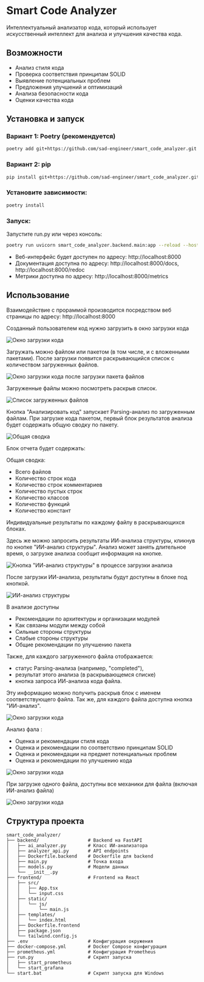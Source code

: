 # Smart Code Analyzer

Интеллектуальный анализатор кода, который использует искусственный интеллект для анализа и улучшения качества кода.

## Возможности

- Анализ стиля кода
- Проверка соответствия принципам SOLID
- Выявление потенциальных проблем
- Предложения улучшений и оптимизаций
- Анализа безопасности кода
- Оценки качества кода

## Установка и запуск

### Вариант 1: Poetry (рекомендуется)
```bash
poetry add git+https://github.com/sad-engineer/smart_code_analyzer.git
```

### Вариант 2: pip
```bash
pip install git+https://github.com/sad-engineer/smart_code_analyzer.git
```

### Установите зависимости:
```bash
poetry install
```

### Запуск:

Запустите run.py или через консоль:
```bash
poetry run uvicorn smart_code_analyzer.backend.main:app --reload --host 0.0.0.0 --port 8000
```

- Веб-интерфейс будет доступен по адресу: http://localhost:8000
- Документация доступна по адресу: http://localhost:8000/docs, http://localhost:8000/redoc
- Метрики доступна по адресу: http://localhost:8000/metrics


## Использование

Взаимодействие с прораммой производится посредством веб страницы по адресу: http://localhost:8000

Созданный пользователем код нужно загрузить в окно загрузки кода

![Окно загрузки кода](docs/images/1.png)

Загружать можно файлом или пакетом (в том числе, и с вложенными пакетами). 
После загрузки появится раскрывающийся список с количеством загруженных файлов.

![Окно загрузки кода после загрузки пакета файлов](docs/images/2.png)

Загруженные файлы можно посмотреть раскрыв список.

![Список загруженных файлов](docs/images/3.png)

Кнопка "Анализировать код" запускает Parsing-анализ по загруженным файлам.
При загрузке кода пакетом, первый блок результатов анализа будет содержать общую сводку по пакету.

![Общая сводка](docs/images/4.png)

Блок отчета будет содержать:

Общая сводка:
- Всего файлов
- Количество строк кода
- Количество строк комментариев
- Количество пустых строк
- Количество классов
- Количество функций
- Количество констант

Индивидуальные результаты по каждому файлу в раскрывающихся блоках.

Здесь же можно запросить результаты ИИ-анализа структуры, кликнув по кнопке "ИИ-анализ структуры". 
Анализ может занять длительное время, о загрузке анализа сообщит информация на кнопке.

![Кнопка "ИИ-анализ структуры" в процессе загрузки анализа](docs/images/5.png)

После загрузки ИИ-анализа, результаты будут доступны в блоке под кнопкой.

![ИИ-анализ структуры](docs/images/6.png)

В анализе доступны  
- Рекомендации по архитектуры и организации модулей
- Как связаны модули между собой
- Сильные стороны структуры
- Слабые стороны структуры
- Общие рекомендации по улучшению пакета

Также, для каждого загруженного файла отображается:
- статус Parsing-анализа (например, "completed"), 
- результат этого анализа (в раскрывающемся списке)
- кнопка запроса ИИ-анализа кода файла.

Эту информацию можно получить раскрыв блок с именем соответствующего файла. 
Так же, для каждого файла доступна кнопка "ИИ-анализ".

![Окно загрузки кода](docs/images/7.png)

Анализ фала :
- Оценка и рекомендации стиля кода
- Оценка и рекомендации по соответствию принципам SOLID
- Оценка и рекомендации на предмет потенциальных проблем
- Оценка и рекомендации по улучшению кода

![Окно загрузки кода](docs/images/9.png)

При загрузке одного файла, доступны все механики для файла (включая ИИ-анализ файла) 

![Окно загрузки кода](docs/images/10.png)


## Структура проекта

```
smart_code_analyzer/
├── backend/                  # Backend на FastAPI
│   ├── ai_analyzer.py        # Класс ИИ-анализатора
│   ├── analyzer_api.py       # API endpoints
│   ├── Dockerfile.backend    # Dockerfile для backend
│   ├── main.py               # Точка входа
│   ├── models.py             # Модели данных
│   └── __init__.py
├── frontend/                 # Frontend на React
│   ├── src/
│   │   ├── App.tsx
│   │   └── input.css
│   ├── static/
│   │   └── js/
│   │       └── main.js
│   ├── templates/
│   │   └── index.html
│   ├── Dockerfile.frontend
│   ├── package.json
│   └── tailwind.config.js
├── .env                      # Конфигурация окружения
├── docker-compose.yml        # Docker Compose конфигурация
├── prometheus.yml            # Конфигурация Prometheus
├── run.py                    # Скрипт запуска
│   ├── start_prometheus
│   └── start_grafana
└── start.bat                 # Скрипт запуска для Windows
```
